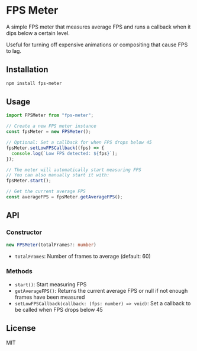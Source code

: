 # FPS Meter

A simple FPS meter that measures average FPS and runs a callback when it dips below a certain level.

Useful for turning off expensive animations or compositing that cause FPS to lag.

## Installation

```bash
npm install fps-meter
```

## Usage

```typescript
import FPSMeter from "fps-meter";

// Create a new FPS meter instance
const fpsMeter = new FPSMeter();

// Optional: Set a callback for when FPS drops below 45
fpsMeter.setLowFPSCallback((fps) => {
  console.log(`Low FPS detected: ${fps}`);
});

// The meter will automatically start measuring FPS
// You can also manually start it with:
fpsMeter.start();

// Get the current average FPS
const averageFPS = fpsMeter.getAverageFPS();
```

## API

### Constructor

```typescript
new FPSMeter(totalFrames?: number)
```

- `totalFrames`: Number of frames to average (default: 60)

### Methods

- `start()`: Start measuring FPS
- `getAverageFPS()`: Returns the current average FPS or null if not enough frames have been measured
- `setLowFPSCallback(callback: (fps: number) => void)`: Set a callback to be called when FPS drops below 45

## License

MIT
